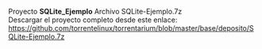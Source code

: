 Proyecto **SQLite_Ejemplo**
Archivo SQLite-Ejemplo.7z<br>
Descargar el proyecto completo desde este enlace: https://github.com/torrentelinux/torrentarium/blob/master/base/deposito/SQLite-Ejemplo.7z
